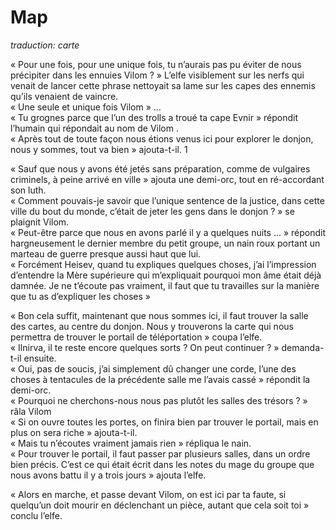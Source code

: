 # Map 

*traduction: carte*


« Pour une fois, pour une unique fois, tu n’aurais pas pu éviter de nous précipiter dans les ennuies Vilom ? » L’elfe visiblement sur les nerfs qui venait de lancer cette phrase nettoyait sa lame sur les capes des ennemis qu’ils venaient de vaincre.  
« Une seule et unique fois Vilom » …  
« Tu grognes parce que l’un des trolls a troué ta cape Evnir » répondit l’humain qui répondait au nom de Vilom .  
« Après tout de toute façon nous étions venus ici pour explorer le donjon, nous y sommes, tout va bien »  ajouta-t-il.  1

« Sauf que nous y avons été jetés sans préparation, comme de vulgaires criminels, à peine arrivé en ville » ajouta une demi-orc, tout en ré-accordant son luth.   
« Comment pouvais-je savoir que l’unique sentence de la justice, dans cette ville du bout du monde, c’était de jeter les gens dans le donjon ? » se plaignit Vilom.  
« Peut-être parce que nous en avons parlé il y a quelques nuits ... » répondit hargneusement le dernier membre du petit groupe, un nain roux portant un marteau de guerre presque aussi haut que lui.   
« Forcément Heisev, quand tu expliques quelques choses, j’ai l’impression d’entendre la Mère supérieure qui m’expliquait pourquoi mon âme était déjà damnée. Je ne t’écoute pas vraiment, il faut que tu travailles sur la manière que tu as d’expliquer les choses »


« Bon cela suffit, maintenant que nous sommes ici, il faut trouver la salle des cartes, au centre du donjon. Nous y trouverons la carte qui nous permettra de trouver le portail de téléportation » coupa l’elfe.  
« Ilnirva, il te reste encore quelques sorts ? On peut continuer ? » demanda-t-il ensuite.   
« Oui, pas de soucis, j’ai simplement dû changer une corde, l’une des choses à tentacules de la précédente salle me l’avais cassé » répondit la demi-orc.  
« Pourquoi ne cherchons-nous nous pas plutôt les salles des trésors ? » râla Vilom   
« Si on ouvre toutes les portes, on finira bien par trouver le portail, mais en plus on sera riche » ajouta-t-il.   
« Mais tu n’écoutes vraiment jamais rien » répliqua le nain.   
« Pour trouver le portail, il faut passer par plusieurs salles, dans un ordre bien précis. C’est ce qui était écrit dans les notes du mage du groupe que nous avons battu il y a trois jours » ajouta l’elfe.   

« Alors en marche, et passe devant Vilom, on est ici par ta faute, si quelqu’un doit mourir en déclenchant un pièce, autant que cela soit toi » conclu l’elfe.  
